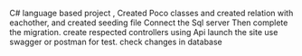 C# language based project , 
Created Poco classes and created relation with eachother, and created seeding file
Connect the Sql server
Then complete the migration.
create respected controllers using Api 
launch the site use swagger or postman for test.
check changes in database
